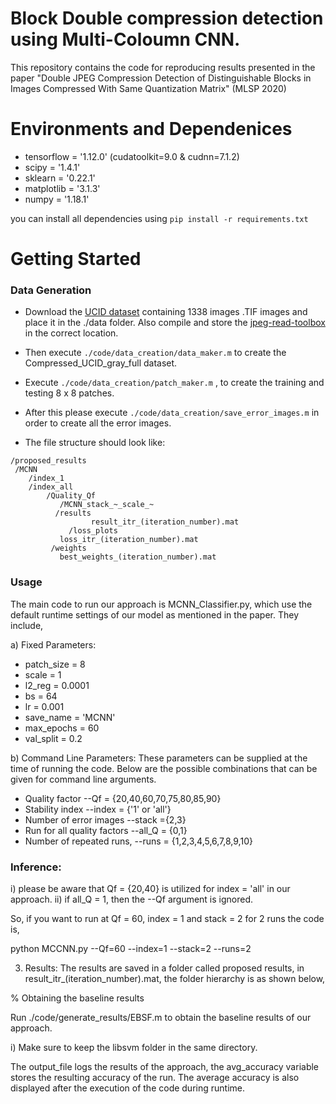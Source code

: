 # Block Double compression detection using Multi-Coloumn CNN.

This repository contains the code for reproducing results presented in the paper "Double JPEG Compression Detection of Distinguishable Blocks in Images Compressed With Same Quantization Matrix" (MLSP 2020)

# Environments and Dependenices

+ tensorflow = '1.12.0' (cudatoolkit=9.0 & cudnn=7.1.2)
+ scipy = '1.4.1'
+ sklearn = '0.22.1'
+ matplotlib = '3.1.3'
+ numpy = '1.18.1'

you can install all dependencies using `pip install -r requirements.txt`

# Getting Started
### Data Generation

+ Download the [UCID dataset](https://drive.google.com/drive/folders/1AFZmvEZzHjjZJA5jMgTZKk4BuZXV3zH7?usp=sharing) containing 1338 images .TIF images and place it in the ./data folder. Also compile and store the [jpeg-read-toolbox](http://dde.binghamton.edu/download/jpeg_toolbox.zip) in the correct location. 

- Then execute `./code/data_creation/data_maker.m` to create the Compressed_UCID_gray_full dataset. 

- Execute  `./code/data_creation/patch_maker.m` , to create the training and testing 8 x 8 patches. 

- After this please execute `./code/data_creation/save_error_images.m` in order to create all the error images.


+ The file structure should look like:

```
/proposed_results
 /MCNN
    /index_1
    /index_all
        /Quality_Qf
           /MCNN_stack_~_scale_~
	      /results
                  result_itr_(iteration_number).mat  
             /loss_plots
		   loss_itr_(iteration_number).mat	
	     /weights
		   best_weights_(iteration_number).mat
```


### Usage 

The main code to run our approach is MCNN_Classifier.py, which use the default runtime settings of our model as mentioned in the paper. They include, 

a) Fixed Parameters:

+ patch_size = 8
+ scale = 1
+ l2_reg = 0.0001
+ bs = 64
+ lr = 0.001
+ save_name = 'MCNN'
+ max_epochs = 60
+ val_split = 0.2


b) Command Line Parameters: These parameters can be supplied at the time of running the code. Below are the possible combinations that can be given for command line arguments. 

-  Quality factor --Qf = {20,40,60,70,75,80,85,90}
-  Stability index  --index = {'1' or 'all'} 
-  Number of error images --stack ={2,3}
-  Run for all quality factors --all_Q = {0,1} 
-  Number of repeated runs, --runs = {1,2,3,4,5,6,7,8,9,10}

### Inference: 
 
i) please be aware that Qf = {20,40} is utilized for index = 'all' in our approach. 
ii) if all_Q = 1, then the --Qf argument is ignored.

So, if you want to run at Qf = 60, index = 1 and stack = 2 for 2 runs the code is, 

python MCCNN.py --Qf=60 --index=1 --stack=2 --runs=2


3) Results:  The results are saved in a folder called proposed results, in result_itr_(iteration_number).mat, the folder hierarchy is as shown below, 

% Obtaining the baseline results

Run ./code/generate_results/EBSF.m to obtain the baseline results of our approach. 

i) Make sure to keep the libsvm folder in the same directory.

The output_file logs the results of the approach, the avg_accuracy variable stores the resulting accuracy of the run. 
The average accuracy is also displayed after the execution of the code during runtime.






